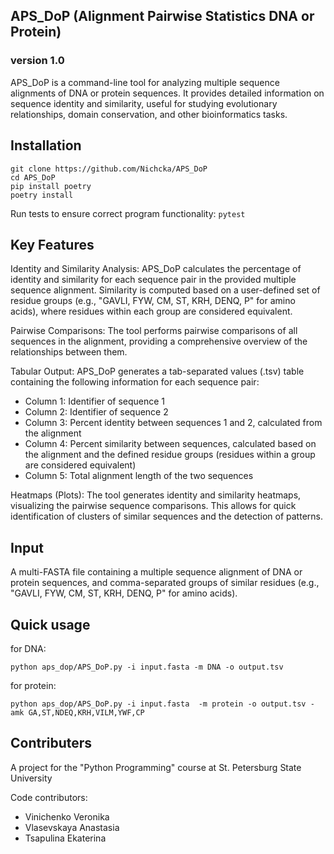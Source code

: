 ## APS_DoP (Alignment Pairwise Statistics DNA or Protein)

### version 1.0

APS_DoP is a command-line tool for analyzing multiple sequence alignments of DNA or protein sequences. It provides detailed information on sequence identity and similarity, useful for studying evolutionary relationships, domain conservation, and other bioinformatics tasks.

## Installation

```
git clone https://github.com/Nichcka/APS_DoP
cd APS_DoP
pip install poetry
poetry install
```

Run tests to ensure correct program functionality: `pytest`

## Key Features
Identity and Similarity Analysis: APS_DoP calculates the percentage of identity and similarity for each sequence pair in the provided multiple sequence alignment. Similarity is computed based on a user-defined set of residue groups (e.g., "GAVLI, FYW, CM, ST, KRH, DENQ, P" for amino acids), where residues within each group are considered equivalent.

Pairwise Comparisons: The tool performs pairwise comparisons of all sequences in the alignment, providing a comprehensive overview of the relationships between them.

Tabular Output: APS_DoP generates a tab-separated values (.tsv) table containing the following information for each sequence pair:

- Column 1: Identifier of sequence 1 
- Column 2: Identifier of sequence 2 
- Column 3: Percent identity between sequences 1 and 2, calculated from the alignment 
- Column 4: Percent similarity between sequences, calculated based on the alignment and the defined residue groups (residues within a group are considered equivalent)
- Column 5: Total alignment length of the two sequences

Heatmaps (Plots): The tool generates identity and similarity heatmaps, visualizing the pairwise sequence comparisons. This allows for quick identification of clusters of similar sequences and the detection of patterns.

## Input
A multi-FASTA file containing a multiple sequence alignment of DNA or protein sequences, and comma-separated groups of similar residues (e.g., "GAVLI, FYW, CM, ST, KRH, DENQ, P" for amino acids). 

## Quick usage
for DNA:

``python aps_dop/APS_DoP.py -i input.fasta -m DNA -o output.tsv``

for protein:

``python aps_dop/APS_DoP.py -i input.fasta  -m protein -o output.tsv -amk GA,ST,NDEQ,KRH,VILM,YWF,CP``

## Contributers
A project for the "Python Programming" course at St. Petersburg State University

Code contributors:
- Vinichenko Veronika
- Vlasevskaya Anastasia
- Tsapulina Ekaterina

